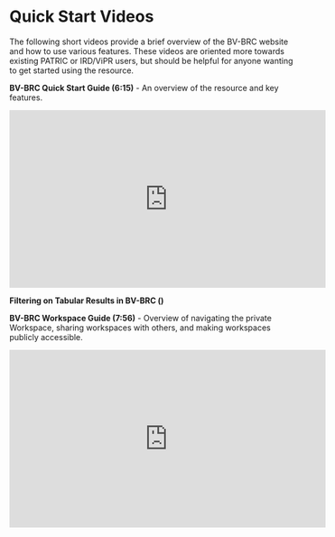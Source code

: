 # Quick Start Videos

The following short videos provide a brief overview of the BV-BRC website and how to use various features. These videos are oriented more towards existing PATRIC or IRD/ViPR users, but should be helpful for anyone wanting to get started using the resource.

**BV-BRC Quick Start Guide (6:15)** - An overview of the resource and key features.

<iframe width="560" height="315" src="https://www.youtube.com/embed/Rb3d6fJ1Yxo" title="YouTube video player" frameborder="0" allow="accelerometer; autoplay; clipboard-write; encrypted-media; gyroscope; picture-in-picture" allowfullscreen></iframe>





**Filtering on Tabular Results in BV-BRC ()**



**BV-BRC Workspace Guide (7:56)** - Overview of navigating the private Workspace, sharing workspaces with others, and making workspaces publicly accessible.

<iframe width="560" height="315" src="https://www.youtube.com/embed/7-ypDbAhqiM" title="YouTube video player" frameborder="0" allow="accelerometer; autoplay; clipboard-write; encrypted-media; gyroscope; picture-in-picture" allowfullscreen></iframe>
